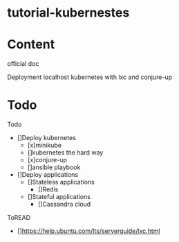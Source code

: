 tutorial-kubernestes
===

# Content

official doc

Deployment localhost kubernetes with lxc and conjure-up 

# Todo

Todo
- []Deploy kubernetes
  - [x]minikube
  - []kubernetes the hard way
  - [x]conjure-up
  - []ansible playbook 
- []Deploy applications
  - []Stateless applications  
    - []Redis
  - []Stateful applications
    - []Cassandra cloud

ToREAD
- []https://help.ubuntu.com/lts/serverguide/lxc.html
